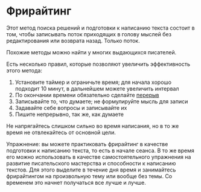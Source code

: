 
# Фрирайтинг

Этот метод поиска решений и подготовки к написанию текста состоит в
том, чтобы записывать поток приходящих в голову мыслей без
редактирования или возврата назад.  Только поток.

Похожие методы можно найти у многих выдающихся писателей.

Есть несколько правил, которые позволяют увеличить эффективность этого
метода:
1. Установите таймер и ограничьте время; для начала хорошо подходит 10
   минут, в дальнейшем можете увеличить интервал
2. По окончании времени обязательно сделайте [перерыв](breaks.md)
3. Записывайте то, что думаете; не формулируйте мысль для записи
4. Задавайте себе вопросы и записывайте их
5. Пишите непрерывно, так же, как думаете

Не напрягайтесь слишком сильно во время написания, но в то же время не
отвлекайтесь от основной цели.

Упражнение: вы можете практиковать фрирайтинг в качестве подготовки к
написанию текста, то есть в начале сеанса.  В то же время его можно
использовать в качестве самостоятельного упражнения на развитие
писательского мастерства и способности к написанию текстов.  Для этого
выделите в течение дня время и занимайтесь фрирайтингом на
произвольную тему или вообще без темы.  Со временем это начнет
получаться все лучше и лучше.
